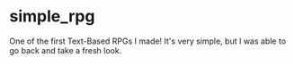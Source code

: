 # simple_rpg
One of the first Text-Based RPGs I made! It's very simple, but I was able to go back and take a fresh look. 
